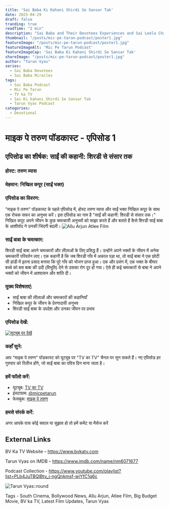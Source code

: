 ```yaml
---
title: 'Sai Baba Ki Kahani Shirdi Se Sansar Tak'
date: 2025-04-29
draft: false
tranding: true
readTime: "2 min"
description: "Sai Baba and Their Devotees Experiences and Sai Leela Chamatkar in Their Lives."
thumbnail: "/posts/mic-pe-tarun-podcast/poster1.jpg"
featureImage: "/posts/mic-pe-tarun-podcast/poster1.jpg"
featureImageAlt: 'Mic Pe Tarun Podcast'
featureImageCap: 'Sai Baba Ki Kahani Shirdi Se Sansar Tak'
shareImage: "/posts/mic-pe-tarun-podcast/poster1.jpg"
author: "Tarun Vyas"
series:
  - Sai Baba Devotees
  - Sai Baba Miracles
tags:
  - Sai Baba Podcast
  - Mic Pe Tarun
  - TV ka TV
  - Sai Ki kahani Shirdi Se Sansar Tak
  - Tarun Vyas Podcast
categories:
  - Devotional
---
```


# माइक पे तरुण पॉडकास्ट - एपिसोड 1

## एपिसोड का शीर्षक: साईं की कहानी: शिरडी से संसार तक

### होस्ट: तरुण व्यास
### मेहमान: निखिल कपूर (साईं भक्त)

### एपिसोड का विवरण:
"माइक पे तरुण" पॉडकास्ट के पहले एपिसोड में, होस्ट तरुण व्यास और साईं भक्त निखिल कपूर के साथ एक रोचक सफर का अनुभव करें। इस एपिसोड का नाम है "साईं की कहानी: शिरडी से संसार तक।" निखिल कपूर अपने जीवन के कुछ चमत्कारी अनुभवों को साझा करते हैं और बताते हैं कैसे शिरडी साईं बाबा के आशीर्वाद ने उनकी जिंदगी बदली।
![Allu Arjun Atlee Film](/posts/mic-pe-tarun-podcast/poster2.jpg)
### साईं बाबा के चमत्कार:
शिरडी साईं बाबा अपने चमत्कारों और लीलाओं के लिए प्रसिद्ध हैं। उन्होंने अपने भक्तों के जीवन में अनेक चमत्कारी परिवर्तन लाए। एक कहानी है कि जब शिरडी गाँव में अकाल पड़ा था, तो साईं बाबा ने एक छोटी सी हांडी में इतना प्रसाद बनाया कि पूरे गाँव को भोजन प्राप्त हुआ। एक और प्रसंग में, एक भक्त के बीमार बच्चे को बस बाबा की उदी (विभूति) देने से उसका रोग दूर हो गया। ऐसे ही कई चमत्कारों से बाबा ने अपने भक्तों को जीवन में आश्वासन और शांति दी।

### मुख्य विशेषताएं:
- साईं बाबा की लीलाओं और चमत्कारों की कहानियाँ
- निखिल कपूर के जीवन के प्रेरणादायी अनुभव
- शिरडी साईं बाबा के उपदेश और उनका जीवन पर प्रभाव

### एपिसोड देखें:
[![यूट्यूब पर देखें](https://img.youtube.com/vi/CFLikkLeOSk/0.jpg)](https://youtu.be/CFLikkLeOSk)

### कहाँ सुने:
आप "माइक पे तरुण" पॉडकास्ट को यूट्यूब पर "TV का TV" चैनल पर सुन सकते हैं। नए एपिसोड हर गुरुवार को रिलीज होंगे, जो साईं बाबा का पवित्र दिन माना जाता है।

### हमें फॉलो करें:
- यूट्यूब: [TV का TV](https://www.youtube.com/@TVKATV)
- इंस्टाग्राम: [@micpetarun](https://www.instagram.com/micpetarun)
- फेसबुक: [माइक पे तरुण](https://www.facebook.com/micpetarun)

### हमसे संपर्क करें:
अगर आपके पास कोई सवाल या सुझाव हो तो हमें कमेंट या मैसेज करें 


## External Links
BV Ka TV Website – https://www.bvkatv.com

Tarun Vyas on IMDB – https://www.imdb.com/name/nm6071677

Podcast Collection - https://www.youtube.com/playlist?list=PLb4JuTBQlBtv_i-ngQnkmsf-wiYfC1q6c

![Tarun Vyas::round](/images/profile.png)

Tags - South Cinema, Bollywood News, Allu Arjun, Atlee Film, Big Budget Movie, BV ka TV, Latest Film Updates, Tarun Vyas
